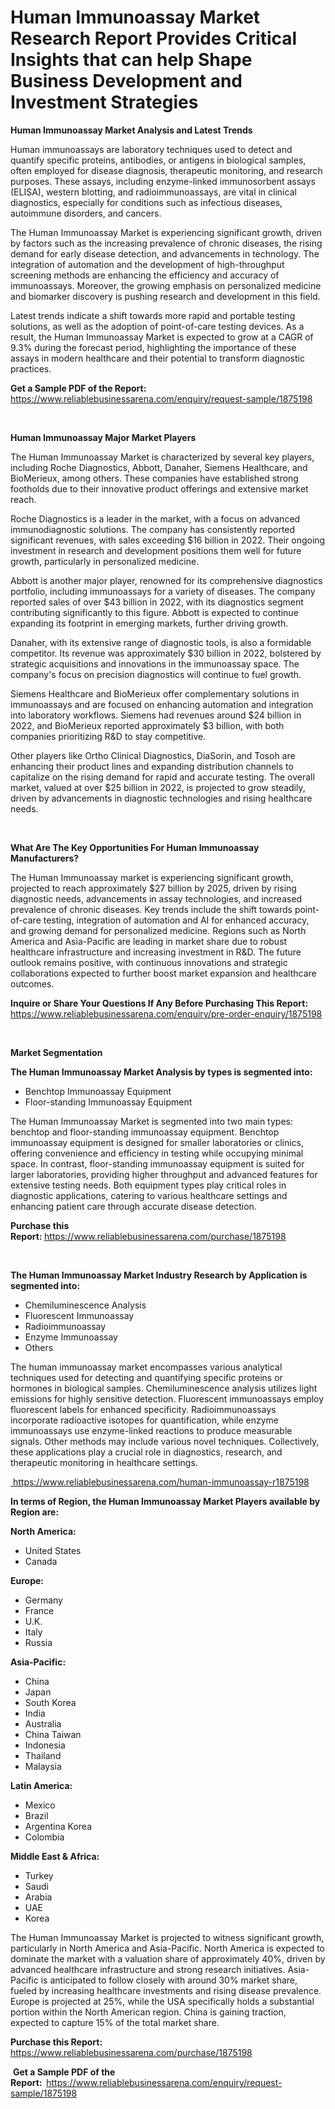<p><h1>Human Immunoassay Market Research Report Provides Critical Insights that can help Shape Business Development and Investment Strategies</h1></p><p><strong>Human Immunoassay Market Analysis and Latest Trends</strong></p>
<p><p>Human immunoassays are laboratory techniques used to detect and quantify specific proteins, antibodies, or antigens in biological samples, often employed for disease diagnosis, therapeutic monitoring, and research purposes. These assays, including enzyme-linked immunosorbent assays (ELISA), western blotting, and radioimmunoassays, are vital in clinical diagnostics, especially for conditions such as infectious diseases, autoimmune disorders, and cancers.</p><p>The Human Immunoassay Market is experiencing significant growth, driven by factors such as the increasing prevalence of chronic diseases, the rising demand for early disease detection, and advancements in technology. The integration of automation and the development of high-throughput screening methods are enhancing the efficiency and accuracy of immunoassays. Moreover, the growing emphasis on personalized medicine and biomarker discovery is pushing research and development in this field.</p><p>Latest trends indicate a shift towards more rapid and portable testing solutions, as well as the adoption of point-of-care testing devices. As a result, the Human Immunoassay Market is expected to grow at a CAGR of 9.3% during the forecast period, highlighting the importance of these assays in modern healthcare and their potential to transform diagnostic practices.</p></p>
<p><strong>Get a Sample PDF of the Report:&nbsp;</strong> <a href="https://www.reliablebusinessarena.com/enquiry/request-sample/1875198?utm_campaign=3542&utm_medium=2&utm_source=Github&utm_content=ia&utm_term=14042025&utm_id=human-immunoassay">https://www.reliablebusinessarena.com/enquiry/request-sample/1875198</a></p>
<p>&nbsp;</p>
<p><strong>Human Immunoassay Major Market Players</strong></p>
<p><p>The Human Immunoassay Market is characterized by several key players, including Roche Diagnostics, Abbott, Danaher, Siemens Healthcare, and BioMerieux, among others. These companies have established strong footholds due to their innovative product offerings and extensive market reach. </p><p>Roche Diagnostics is a leader in the market, with a focus on advanced immunodiagnostic solutions. The company has consistently reported significant revenues, with sales exceeding $16 billion in 2022. Their ongoing investment in research and development positions them well for future growth, particularly in personalized medicine.</p><p>Abbott is another major player, renowned for its comprehensive diagnostics portfolio, including immunoassays for a variety of diseases. The company reported sales of over $43 billion in 2022, with its diagnostics segment contributing significantly to this figure. Abbott is expected to continue expanding its footprint in emerging markets, further driving growth.</p><p>Danaher, with its extensive range of diagnostic tools, is also a formidable competitor. Its revenue was approximately $30 billion in 2022, bolstered by strategic acquisitions and innovations in the immunoassay space. The company's focus on precision diagnostics will continue to fuel growth.</p><p>Siemens Healthcare and BioMerieux offer complementary solutions in immunoassays and are focused on enhancing automation and integration into laboratory workflows. Siemens had revenues around $24 billion in 2022, and BioMerieux reported approximately $3 billion, with both companies prioritizing R&D to stay competitive.</p><p>Other players like Ortho Clinical Diagnostics, DiaSorin, and Tosoh are enhancing their product lines and expanding distribution channels to capitalize on the rising demand for rapid and accurate testing. The overall market, valued at over $25 billion in 2022, is projected to grow steadily, driven by advancements in diagnostic technologies and rising healthcare needs.</p></p>
<p>&nbsp;</p>
<p><strong>What Are The Key Opportunities For Human Immunoassay Manufacturers?</strong></p>
<p><p>The Human Immunoassay market is experiencing significant growth, projected to reach approximately $27 billion by 2025, driven by rising diagnostic needs, advancements in assay technologies, and increased prevalence of chronic diseases. Key trends include the shift towards point-of-care testing, integration of automation and AI for enhanced accuracy, and growing demand for personalized medicine. Regions such as North America and Asia-Pacific are leading in market share due to robust healthcare infrastructure and increasing investment in R&D. The future outlook remains positive, with continuous innovations and strategic collaborations expected to further boost market expansion and healthcare outcomes.</p></p>
<p><strong>Inquire or Share Your Questions If Any Before Purchasing This Report:</strong> <a href="https://www.reliablebusinessarena.com/enquiry/pre-order-enquiry/1875198?utm_campaign=3542&utm_medium=2&utm_source=Github&utm_content=ia&utm_term=14042025&utm_id=human-immunoassay">https://www.reliablebusinessarena.com/enquiry/pre-order-enquiry/1875198</a></p>
<p>&nbsp;</p>
<p><strong>Market Segmentation</strong></p>
<p><strong>The Human Immunoassay Market Analysis by types is segmented into:</strong></p>
<p><ul><li>Benchtop Immunoassay Equipment</li><li>Floor-standing Immunoassay Equipment</li></ul></p>
<p><p>The Human Immunoassay Market is segmented into two main types: benchtop and floor-standing immunoassay equipment. Benchtop immunoassay equipment is designed for smaller laboratories or clinics, offering convenience and efficiency in testing while occupying minimal space. In contrast, floor-standing immunoassay equipment is suited for larger laboratories, providing higher throughput and advanced features for extensive testing needs. Both equipment types play critical roles in diagnostic applications, catering to various healthcare settings and enhancing patient care through accurate disease detection.</p></p>
<p><strong>Purchase this Report:&nbsp;</strong><a href="https://www.reliablebusinessarena.com/purchase/1875198?utm_campaign=3542&utm_medium=2&utm_source=Github&utm_content=ia&utm_term=14042025&utm_id=human-immunoassay">https://www.reliablebusinessarena.com/purchase/1875198</a></p>
<p>&nbsp;</p>
<p><strong>The Human Immunoassay Market Industry Research by Application is segmented into:</strong></p>
<p><ul><li>Chemiluminescence Analysis</li><li>Fluorescent Immunoassay</li><li>Radioimmunoassay</li><li>Enzyme Immunoassay</li><li>Others</li></ul></p>
<p><p>The human immunoassay market encompasses various analytical techniques used for detecting and quantifying specific proteins or hormones in biological samples. Chemiluminescence analysis utilizes light emissions for highly sensitive detection. Fluorescent immunoassays employ fluorescent labels for enhanced specificity. Radioimmunoassays incorporate radioactive isotopes for quantification, while enzyme immunoassays use enzyme-linked reactions to produce measurable signals. Other methods may include various novel techniques. Collectively, these applications play a crucial role in diagnostics, research, and therapeutic monitoring in healthcare settings.</p></p>
<p><a href="https://www.reliablebusinessarena.com/human-immunoassay-r1875198?utm_campaign=3542&utm_medium=2&utm_source=Github&utm_content=ia&utm_term=14042025&utm_id=human-immunoassay">&nbsp;https://www.reliablebusinessarena.com/human-immunoassay-r1875198</a></p>
<p><strong>In terms of Region, the Human Immunoassay Market Players available by Region are:</strong></p>
<p>
    <p> <strong> North America: </strong>
        <ul>
            <li>United States</li>
            <li>Canada</li>
        </ul>
        </p> 
    <p> <strong> Europe: </strong>
        <ul>
            <li>Germany</li>
            <li>France</li>
            <li>U.K.</li>
            <li>Italy</li>
            <li>Russia</li>
        </ul>
        </p> 
    <p> <strong> Asia-Pacific: </strong>
        <ul>
            <li>China</li>
            <li>Japan</li>
            <li>South Korea</li>
            <li>India</li>
            <li>Australia</li>
            <li>China Taiwan</li>
            <li>Indonesia</li>
            <li>Thailand</li>
            <li>Malaysia</li>
        </ul>
        </p> 
    <p> <strong> Latin America: </strong>
        <ul>
            <li>Mexico</li>
            <li>Brazil</li>
            <li>Argentina Korea</li>
            <li>Colombia</li>
        </ul>
        </p> 
    <p> <strong> Middle East & Africa: </strong>
        <ul>
            <li>Turkey</li>
            <li>Saudi</li>
            <li>Arabia</li>
            <li>UAE</li>
            <li>Korea</li>
        </ul>
    </p>
    </p>
<p><p>The Human Immunoassay Market is projected to witness significant growth, particularly in North America and Asia-Pacific. North America is expected to dominate the market with a valuation share of approximately 40%, driven by advanced healthcare infrastructure and strong research initiatives. Asia-Pacific is anticipated to follow closely with around 30% market share, fueled by increasing healthcare investments and rising disease prevalence. Europe is projected at 25%, while the USA specifically holds a substantial portion within the North American region. China is gaining traction, expected to capture 15% of the total market share.</p></p>
<p><strong>Purchase this Report: </strong><a href="https://www.reliablebusinessarena.com/purchase/1875198?utm_campaign=3542&utm_medium=2&utm_source=Github&utm_content=ia&utm_term=14042025&utm_id=human-immunoassay">https://www.reliablebusinessarena.com/purchase/1875198</a></p>
<p>&nbsp;<strong>Get a Sample PDF of the Report:&nbsp;&nbsp;</strong><a href="https://www.reliablebusinessarena.com/enquiry/request-sample/1875198?utm_campaign=3542&utm_medium=2&utm_source=Github&utm_content=ia&utm_term=14042025&utm_id=human-immunoassay">https://www.reliablebusinessarena.com/enquiry/request-sample/1875198</a></p>
<p><strong></strong></p>
<p><p></p><p></p><p></p></p>